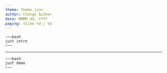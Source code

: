 ```yaml
---
theme: theme.json
author: Change Author
date: MMMM dd, YYYY
paging: Slide %d / %d
---
```


```
~~~bash
just intro
~~~
```

---

```
~~~bash
just demo
~~~
```
